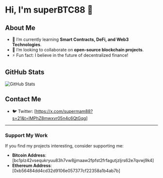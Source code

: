 # Hi, I'm superBTC88 👋

## About Me
- 🌱 I’m currently learning **Smart Contracts, DeFi, and Web3 Technologies**.
- 👯 I’m looking to collaborate on **open-source blockchain projects**.
- ⚡ Fun fact: I believe in the future of decentralized finance!

## GitHub Stats
![GitHub Stats](https://github-readme-stats.vercel.app/api?username=superBTC88&show_icons=true&theme=dark)

## Contact Me
- 🐦 Twitter: [https://x.com/supermam88?s=21&t=lMPhZ8mwxvr05n4c6QtGqg]

---

### Support My Work
If you find my projects interesting, consider supporting me:
- **Bitcoin Address**: [bc1plz42vsequkryuu83h7vw8jjmaaw2fpfst2frfagutjzljrs62e7qvwj9k4]
- **Ethereum Address**: [0xb56484dd4cd32d9106e057377cf22358a1b4ab7b]
